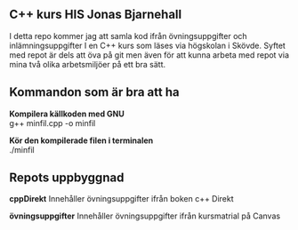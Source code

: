 C++ kurs HIS Jonas Bjarnehall
----------------------------
I detta repo kommer jag att samla kod ifrån övningsuppgifter och inlämningsuppgifter I en C++ kurs som läses via högskolan i Skövde. Syftet med repot är dels att öva på git men även för att kunna arbeta med repot via mina två olika arbetsmiljöer på ett bra sätt.

Kommandon som är bra att ha
---------------------------

**Kompilera källkoden med GNU**<br>
g++ minfil.cpp -o minfil

**Kör  den kompilerade filen i terminalen**<br>
./minfil

Repots uppbyggnad
-----------------
**cppDirekt**
Innehåller övningsuppgifter ifrån boken c++ Direkt

**övningsuppgifter**
Innehåller övningsuppgifter ifrån kursmatrial på Canvas

